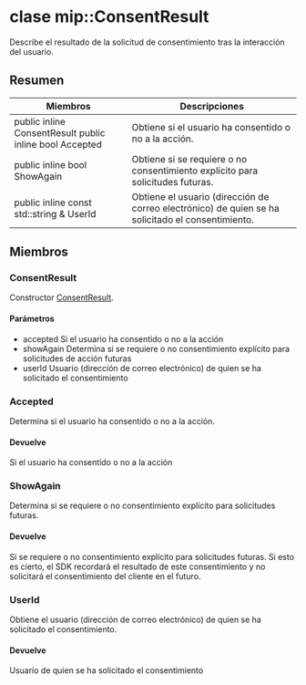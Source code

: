 # <a name="class-mipconsentresult"></a>clase mip::ConsentResult 
Describe el resultado de la solicitud de consentimiento tras la interacción del usuario.
## <a name="summary"></a>Resumen
 Miembros                        | Descripciones                                
--------------------------------|---------------------------------------------
public inline  ConsentResult public inline bool Accepted | Obtiene si el usuario ha consentido o no a la acción.
public inline bool ShowAgain | Obtiene si se requiere o no consentimiento explícito para solicitudes futuras.
public inline const std::string & UserId | Obtiene el usuario (dirección de correo electrónico) de quien se ha solicitado el consentimiento.
## <a name="members"></a>Miembros
### <a name="consentresult"></a>ConsentResult
Constructor [ConsentResult](#classmip_1_1_consent_result).
#### <a name="parameters"></a>Parámetros
* accepted Si el usuario ha consentido o no a la acción 
* showAgain Determina si se requiere o no consentimiento explícito para solicitudes de acción futuras 
* userId Usuario (dirección de correo electrónico) de quien se ha solicitado el consentimiento
### <a name="accepted"></a>Accepted
Determina si el usuario ha consentido o no a la acción.
#### <a name="returns"></a>Devuelve
Si el usuario ha consentido o no a la acción
### <a name="showagain"></a>ShowAgain
Determina si se requiere o no consentimiento explícito para solicitudes futuras.
#### <a name="returns"></a>Devuelve
Si se requiere o no consentimiento explícito para solicitudes futuras. Si esto es cierto, el SDK recordará el resultado de este consentimiento y no solicitará el consentimiento del cliente en el futuro.
### <a name="userid"></a>UserId
Obtiene el usuario (dirección de correo electrónico) de quien se ha solicitado el consentimiento.
#### <a name="returns"></a>Devuelve
Usuario de quien se ha solicitado el consentimiento